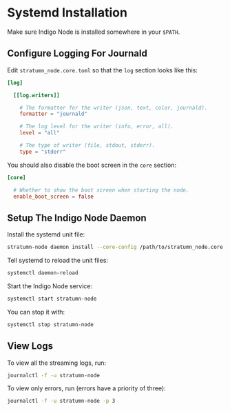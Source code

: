 # Systemd Installation

Make sure Indigo Node is installed somewhere in your `$PATH`.

## Configure Logging For Journald

Edit `stratumn_node.core.toml` so that the `log` section looks like this:

```toml
[log]

  [[log.writers]]

    # The formatter for the writer (json, text, color, journald).
    formatter = "journald"

    # The log level for the writer (info, error, all).
    level = "all"

    # The type of writer (file, stdout, stderr).
    type = "stderr"
```

You should also disable the boot screen in the `core` section:

```toml
[core]

  # Whether to show the boot screen when starting the node.
  enable_boot_screen = false
```

## Setup The Indigo Node Daemon

Install the systemd unit file:

```bash
stratumn-node daemon install --core-config /path/to/stratumn_node.core.toml
```

Tell systemd to reload the unit files:

```bash
systemctl daemon-reload
```

Start the Indigo Node service:

```bash
systemctl start stratumn-node
```

You can stop it with:

```bash
systemctl stop stratumn-node
```

## View Logs

To view all the streaming logs, run:

```bash
journalctl -f -u stratumn-node
```

To view only errors, run (errors have a priority of three):

```bash
journalctl -f -u stratumn-node -p 3
```
